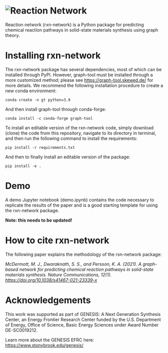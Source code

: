 # ![Reaction Network](images/logo.png)

Reaction network (rxn-network) is a Python package for predicting chemical reaction
pathways in solid-state materials synthesis using graph theory.

# Installing rxn-network

The rxn-network package has several dependencies, most of which can be installed
through PyPI. However, graph-tool must be installed through a more customized method;
please see https://graph-tool.skewed.de/ for more details. We recommend the
following installation procedure to create a new conda environment:

    conda create -n gt python=3.9

And then install graph-tool through conda-forge:

    conda install -c conda-forge graph-tool

To install an editable version of the rxn-network code, simply download (clone) the
code from this repository, navigate to its directory in terminal, and then run the
following command to install the requirements:

    pip install -r requirements.txt

And then to finally install an editable version of the package:

    pip install -e .

# Demo
A demo Jupyter notebook (demo.ipynb) contains the code necessary to replicate the
results of the paper and is a good starting template for using the rxn-network package.

**Note: this needs to be updated!**


# How to cite rxn-network

The following paper explains the methodology of the rxn-network package:

*McDermott, M. J., Dwaraknath, S. S., and Persson, K. A. (2021). A graph-based network for predicting chemical reaction pathways in solid-state materials synthesis. Nature Communications, 12(1). https://doi.org/10.1038/s41467-021-23339-x*



# Acknowledgements

This work was supported as part of GENESIS: A Next Generation Synthesis Center, an
Energy Frontier Research Center funded by the U.S. Department of Energy, Office of
Science, Basic Energy Sciences under Award Number DE-SC0019212.

Learn more about the GENESIS EFRC here: https://www.stonybrook.edu/genesis/
